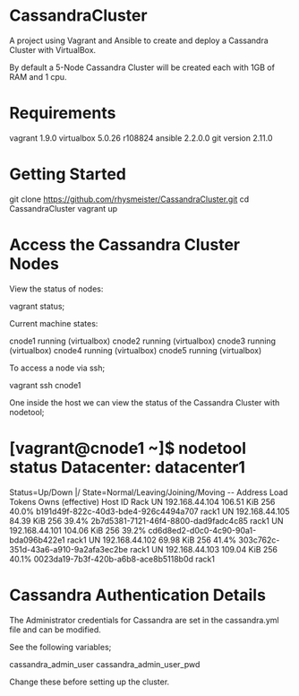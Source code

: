 # CassandraCluster
A project using Vagrant and Ansible to create and deploy a Cassandra Cluster with VirtualBox.

By default a 5-Node Cassandra Cluster will be created each with 1GB of RAM and 1 cpu.

Requirements
=============

vagrant 1.9.0
virtualbox 5.0.26 r108824
ansible 2.2.0.0
git version 2.11.0

Getting Started
================

git clone https://github.com/rhysmeister/CassandraCluster.git
cd CassandraCluster
vagrant up

Access the Cassandra Cluster Nodes
==================================

View the status of nodes:

vagrant status;

Current machine states:

cnode1                    running (virtualbox)
cnode2                    running (virtualbox)
cnode3                    running (virtualbox)
cnode4                    running (virtualbox)
cnode5                    running (virtualbox)

To access a node via ssh;

vagrant ssh cnode1

One inside the host we can view the status of the Cassandra Cluster with nodetool;

[vagrant@cnode1 ~]$ nodetool status
Datacenter: datacenter1
=======================
Status=Up/Down
|/ State=Normal/Leaving/Joining/Moving
--  Address         Load       Tokens       Owns (effective)  Host ID                               Rack
UN  192.168.44.104  106.51 KiB  256          40.0%             b191d49f-822c-40d3-bde4-926c4494a707  rack1
UN  192.168.44.105  84.39 KiB  256          39.4%             2b7d5381-7121-46f4-8800-dad9fadc4c85  rack1
UN  192.168.44.101  104.06 KiB  256          39.2%             cd6d8ed2-d0c0-4c90-90a1-bda096b422e1  rack1
UN  192.168.44.102  69.98 KiB  256          41.4%             303c762c-351d-43a6-a910-9a2afa3ec2be  rack1
UN  192.168.44.103  109.04 KiB  256          40.1%             0023da19-7b3f-420b-a6b8-ace8b5118b0d  rack1

Cassandra Authentication Details
================================

The Administrator credentials for Cassandra are set in the cassandra.yml file and can be modified.

See the following variables;

cassandra_admin_user
cassandra_admin_user_pwd

Change these before setting up the cluster.
